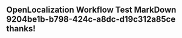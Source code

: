 <properties
ms.topic="hero-topic"
ms.test1="hero-topic"
ms.test2="test"/>

## OpenLocalization Workflow Test MarkDown 9204be1b-b798-424c-a8dc-d19c312a85ce thanks!
